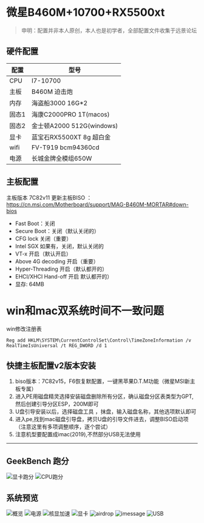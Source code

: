 # 微星B460M+10700+RX5500xt
> 申明：配置并非本人原创，本人也是初学者，全部配置文件收集于远景论坛

## 硬件配置

|  配置   | 型号  |
|  ----  | ----  |
| CPU  | I7-10700 |
| 主板  | B460M 迫击炮 |
| 内存  | 海盗船3000 16G*2 |
| 固态1  | 海康C2000PRO 1T(macos)  |
| 固态2  | 金士顿A2000 512G(windows)  |
| 显卡  | 蓝宝石RX5500XT 8g 超白金  |
| wifi  | FV-T919 bcm94360cd  |
| 电源  | 长城金牌全模组650W  |


## 主板配置
主板版本 7C82v11 更新主板BISO ：https://cn.msi.com/Motherboard/support/MAG-B460M-MORTAR#down-bios

- Fast Boot：关闭
- Secure Boot：关闭（默认关闭的）
- CFG lock 关闭（重要）
- Intel SGX 如果有，关闭，默认关闭的
- VT-x 开启（默认开启）
- Above 4G decoding 开启（重要）
- Hyper-Threading 开启（默认都开的）
- EHCI/XHCI Hand-off 开启 默认都开的）
- 显存: 64MB

# win和mac双系统时间不一致问题
win修改注册表
```shell
Reg add HKLM\SYSTEM\CurrentControlSet\Control\TimeZoneInformation /v RealTimeIsUniversal /t REG_DWORD /d 1
```

## 快捷主板配置v2版本安装
1.  biso版本：7C82v15，F6恢复默配置，一键黑苹果D.T.M功能（微星MSI新主板专属）
2.  进入PE用磁盘精灵选择安装磁盘删除所有分区，确认磁盘分区表类型为GPT,然后创建引导分区ESP，200M即可
3.  U盘引导安装以后，选择磁盘工具 ，抹盘，输入磁盘名称，其他选项默认即可
4.  进入pe,找到mac磁盘引导盘，拷贝U盘的引导文件进去，调整BISO启动项（注意这里有多项调整顺序，逐个尝试）
5.  注意机型要配置成imac(2019),不然部分USB无法使用

--- 

## GeekBench 跑分
![显卡跑分](http://ww1.sinaimg.cn/large/007lnJOlgy1ggjxexjn7kj30o10f0q46.jpg)
![CPU跑分](http://ww1.sinaimg.cn/large/007lnJOlgy1ggjxex385fj30nr0ebwfp.jpg)


## 系统预览
![概览](http://ww1.sinaimg.cn/large/007lnJOlgy1ggjxcm2htij30he0apdin.jpg)
![电源](http://ww1.sinaimg.cn/large/007lnJOlgy1ggjxclxuqsj30l40egq5l.jpg)
![核显加速](http://ww1.sinaimg.cn/large/007lnJOlgy1ggjxclzlujj30oo0gfq5l.jpg)
![显卡](http://ww1.sinaimg.cn/large/007lnJOlgy1ggjxcm00alj30me0evwhw.jpg)
![airdrop](http://ww1.sinaimg.cn/large/007lnJOlgy1ggjxcm3s4fj30le0c442q.jpg)
![imessage](http://ww1.sinaimg.cn/large/007lnJOlgy1ggjxcm2fvwj30k50ebn27.jpg)
![USB](http://ww1.sinaimg.cn/large/007lnJOlgy1ggjxcm8m0ej30kx0f1tbe.jpg)


